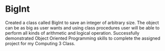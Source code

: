 # BigInt
Created a class called BigInt to save an integer of arbitrary size. The object can be as big as user wants and using class procedures user will be able to perform all kinds of arithmetic and logical operation.
Successfully demonstrated Object Oriented Programming skills to complete the assigned project for my Computing 3 Class.

